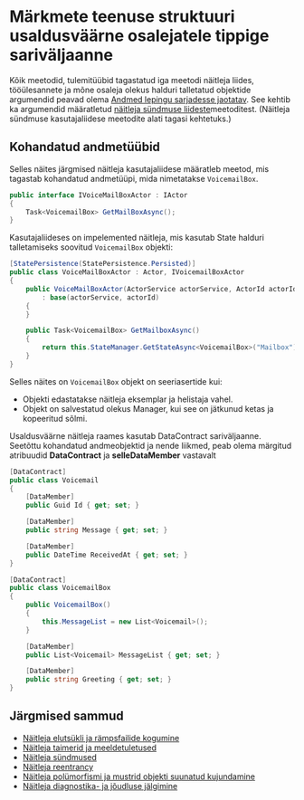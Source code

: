 <properties
   pageTitle="Usaldusväärne osalejate märkmeid näitleja tippige sariväljaanne | Microsoft Azure'i"
   description="Käsitletakse nõuetele sarjadesse jaotatav tunnid, teenuse struktuuri usaldusväärne osalejate Ühendriigid ja liideste määratlemiseks kasutatavate määratlemine"
   services="service-fabric"
   documentationCenter=".net"
   authors="vturecek"
   manager="timlt"
   editor=""/>

<tags
   ms.service="service-fabric"
   ms.devlang="dotnet"
   ms.topic="article"
   ms.tgt_pltfrm="NA"
   ms.workload="NA"
   ms.date="10/19/2016"
   ms.author="vturecek"/>

# <a name="notes-on-service-fabric-reliable-actors-type-serialization"></a>Märkmete teenuse struktuuri usaldusväärne osalejatele tippige sariväljaanne


Kõik meetodid, tulemitüübid tagastatud iga meetodi näitleja liides, tööülesannete ja mõne osaleja olekus halduri talletatud objektide argumendid peavad olema [Andmed lepingu sarjadesse jaotatav](https://msdn.microsoft.com/library/ms731923.aspx). See kehtib ka argumendid määratletud [näitleja sündmuse liideste](service-fabric-reliable-actors-events.md#actor-events)meetoditest. (Näitleja sündmuse kasutajaliidese meetodite alati tagasi kehtetuks.)

## <a name="custom-data-types"></a>Kohandatud andmetüübid

Selles näites järgmised näitleja kasutajaliidese määratleb meetod, mis tagastab kohandatud andmetüüpi, mida nimetatakse `VoicemailBox`.

```csharp
public interface IVoiceMailBoxActor : IActor
{
    Task<VoicemailBox> GetMailBoxAsync();
}
```

Kasutajaliideses on impelemented näitleja, mis kasutab State halduri talletamiseks soovitud `VoicemailBox` objekti:

```csharp
[StatePersistence(StatePersistence.Persisted)]
public class VoiceMailBoxActor : Actor, IVoicemailBoxActor
{
    public VoiceMailBoxActor(ActorService actorService, ActorId actorId)
        : base(actorService, actorId)
    {
    }

    public Task<VoicemailBox> GetMailboxAsync()
    {
        return this.StateManager.GetStateAsync<VoicemailBox>("Mailbox");
    }
}

```

Selles näites on `VoicemailBox` objekt on seeriasertide kui:
 - Objekti edastatakse näitleja eksemplar ja helistaja vahel.
 - Objekt on salvestatud olekus Manager, kui see on jätkunud ketas ja kopeeritud sõlmi.
 
Usaldusväärne näitleja raames kasutab DataContract sariväljaanne. Seetõttu kohandatud andmeobjektid ja nende liikmed, peab olema märgitud atribuudid **DataContract** ja **selleDataMember** vastavalt

```csharp
[DataContract]
public class Voicemail
{
    [DataMember]
    public Guid Id { get; set; }

    [DataMember]
    public string Message { get; set; }

    [DataMember]
    public DateTime ReceivedAt { get; set; }
}
```

```csharp
[DataContract]
public class VoicemailBox
{
    public VoicemailBox()
    {
        this.MessageList = new List<Voicemail>();
    }

    [DataMember]
    public List<Voicemail> MessageList { get; set; }

    [DataMember]
    public string Greeting { get; set; }
}
```

## <a name="next-steps"></a>Järgmised sammud
 - [Näitleja elutsükli ja rämpsfailide kogumine](service-fabric-reliable-actors-lifecycle.md)
 - [Näitleja taimerid ja meeldetuletused](service-fabric-reliable-actors-timers-reminders.md)
 - [Näitleja sündmused](service-fabric-reliable-actors-events.md)
 - [Näitleja reentrancy](service-fabric-reliable-actors-reentrancy.md)
 - [Näitleja polümorfismi ja mustrid objekti suunatud kujundamine](service-fabric-reliable-actors-polymorphism.md)
 - [Näitleja diagnostika- ja jõudluse jälgimine](service-fabric-reliable-actors-diagnostics.md)
